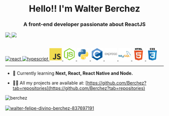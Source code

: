 <h1 align="center">Hello!! I'm Walter Berchez</h1>
<h3 align="center">A front-end developer passionate about ReactJS</h3>

<div>
  <a href="https://github.com/Berchez">
  <img height="180em" src="https://streak-stats.demolab.com/?user=Berchez&theme=tokyonight"/>
  <img height="180em" src="https://github-readme-stats.vercel.app/api/top-langs/?username=berchez&layout=compact&langs_count=8&theme=tokyonight"/>
<div>
<div style="display: inline_block"><br>
      <p align="left">    
        <a href="https://www.w3schools.com/react/" target="_blank">
          <img src="https://ionicframework.com/docs/icons/logo-react-icon.png" alt="react" width="40" height="40"/>
        </a>
        <a href="https://www.w3schools.com/typescript/" target="_blank">
          <img src="https://logospng.org/download/typescript/typescript-4096.png" alt="typescript" width="40" height="40" />
        </a>
        <a href="https://developer.mozilla.org/en-US/docs/Web/JavaScript" target="_blank">
          <img src="https://raw.githubusercontent.com/devicons/devicon/master/icons/javascript/javascript-original.svg" alt="javascript" width="40" height="40"/>         
        </a>
        <a href="https://nodejs.org" target="_blank">
          <img src="https://raw.githubusercontent.com/devicons/devicon/master/icons/nodejs/nodejs-original.svg" alt="nodejs" width="40" height="40"/>                               </a>
        <a href="https://www.python.org" target="_blank">
          <img src="https://raw.githubusercontent.com/devicons/devicon/master/icons/python/python-original.svg" alt="python" width="40" height="40"/>
        </a>
        <a href="https://www.cprogramming.com/" target="_blank">
          <img src="https://raw.githubusercontent.com/devicons/devicon/master/icons/c/c-original.svg" alt="c" width="40" height="40"/>
        </a>
        <a href="https://expressjs.com" target="_blank">
          <img src="https://raw.githubusercontent.com/devicons/devicon/master/icons/express/express-original-wordmark.svg" alt="express" width="40" height="40"/>         </a>
        <a href="https://www.mysql.com/" target="_blank">
          <img src="https://raw.githubusercontent.com/devicons/devicon/master/icons/mysql/mysql-original-wordmark.svg" alt="mysql" width="40" height="40"/>
        </a>
        <a href="https://www.w3.org/html/" target="_blank">
          <img src="https://raw.githubusercontent.com/devicons/devicon/master/icons/html5/html5-original-wordmark.svg" alt="html5" width="40" height="40"/>
        </a>
        <a href="https://www.w3schools.com/css/" target="_blank">
          <img src="https://raw.githubusercontent.com/devicons/devicon/master/icons/css3/css3-original-wordmark.svg" alt="css3" width="40" height="40"/>
        </a>
    </p>
</div>

---

- 🌱 Currently learning **Next, React, React Native and Node.**

- 👨‍💻 All my projects are available at: [https://github.com/Berchez?tab=repositories](https://github.com/Berchez?tab=repositories)

<p align="left"> <img src="https://komarev.com/ghpvc/?username=berchez&label=Profile%20views&color=0e75b6&style=flat" alt="berchez" /> </p>
<p align="left">
<a href="https://linkedin.com/in/walter-felipe-divino-berchez-837697191" target="blank"><img align="center" src="https://cdn-icons-png.flaticon.com/512/174/174857.png" alt="walter-felipe-divino-berchez-837697191" height="40" width="40" /></a>
</p>

